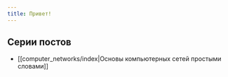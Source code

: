 ```yaml
---
title: Привет!
---
```

## Серии постов
- [[computer_networks/index|Основы компьютерных сетей простыми словами]]

